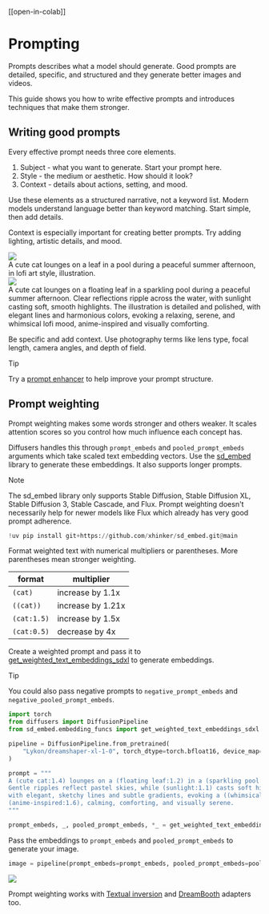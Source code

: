 <!--Copyright 2025 The HuggingFace Team. All rights reserved.

Licensed under the Apache License, Version 2.0 (the "License"); you may not use this file except in compliance with
the License. You may obtain a copy of the License at

http://www.apache.org/licenses/LICENSE-2.0

Unless required by applicable law or agreed to in writing, software distributed under the License is distributed on
an "AS IS" BASIS, WITHOUT WARRANTIES OR CONDITIONS OF ANY KIND, either express or implied. See the License for the
specific language governing permissions and limitations under the License.
-->

[[open-in-colab]]

# Prompting

Prompts describes what a model should generate. Good prompts are detailed, specific, and structured and they generate better images and videos.

This guide shows you how to write effective prompts and introduces techniques that make them stronger.

## Writing good prompts

Every effective prompt needs three core elements.

1. <span class="underline decoration-sky-500 decoration-2 underline-offset-4">Subject</span> - what you want to generate. Start your prompt here.
2. <span class="underline decoration-pink-500 decoration-2 underline-offset-4">Style</span> - the medium or aesthetic. How should it look?
3. <span class="underline decoration-green-500 decoration-2 underline-offset-4">Context</span> - details about actions, setting, and mood.

Use these elements as a structured narrative, not a keyword list. Modern models understand language better than keyword matching. Start simple, then add details.

Context is especially important for creating better prompts. Try adding lighting, artistic details, and mood.

<div class="flex gap-4">
  <div class="flex-1 text-center">
    <img src="https://huggingface.co/datasets/huggingface/documentation-images/resolve/main/diffusers/ok-prompt.png" class="w-full h-auto object-cover rounded-lg">
    <figcaption class="mt-2 text-sm text-gray-500">A <span class="underline decoration-sky-500 decoration-2 underline-offset-1">cute cat</span> <span class="underline decoration-pink-500 decoration-2 underline-offset-1">lounges on a leaf in a pool during a peaceful summer afternoon</span>, in <span class="underline decoration-green-500 decoration-2 underline-offset-1">lofi art style, illustration</span>.</figcaption>
  </div>
  <div class="flex-1 text-center">
    <img src="https://huggingface.co/datasets/huggingface/documentation-images/resolve/main/diffusers/better-prompt.png" class="w-full h-auto object-cover rounded-lg"/>
    <figcaption class="mt-2 text-sm text-gray-500">A cute cat lounges on a floating leaf in a sparkling pool during a peaceful summer afternoon. Clear reflections ripple across the water, with sunlight casting soft, smooth highlights. The illustration is detailed and polished, with elegant lines and harmonious colors, evoking a relaxing, serene, and whimsical lofi mood, anime-inspired and visually comforting.</figcaption>
  </div>
</div>

Be specific and add context. Use photography terms like lens type, focal length, camera angles, and depth of field.

> [!TIP]
> Try a [prompt enhancer](https://huggingface.co/models?sort=downloads&search=prompt+enhancer) to help improve your prompt structure.

## Prompt weighting

Prompt weighting makes some words stronger and others weaker. It scales attention scores so you control how much influence each concept has.

Diffusers handles this through `prompt_embeds` and `pooled_prompt_embeds` arguments which take scaled text embedding vectors. Use the [sd_embed](https://github.com/xhinker/sd_embed) library to generate these embeddings. It also supports longer prompts.

> [!NOTE]
> The sd_embed library only supports Stable Diffusion, Stable Diffusion XL, Stable Diffusion 3, Stable Cascade, and Flux. Prompt weighting doesn't necessarily help for newer models like Flux which already has very good prompt adherence.

```py
!uv pip install git+https://github.com/xhinker/sd_embed.git@main
```

Format weighted text with numerical multipliers or parentheses. More parentheses mean stronger weighting.

| format | multiplier |
|---|---|
| `(cat)` | increase by 1.1x |
| `((cat))` | increase by 1.21x |
| `(cat:1.5)` | increase by 1.5x |
| `(cat:0.5)` | decrease by 4x |

Create a weighted prompt and pass it to [get_weighted_text_embeddings_sdxl](https://github.com/xhinker/sd_embed/blob/4a47f71150a22942fa606fb741a1c971d95ba56f/src/sd_embed/embedding_funcs.py#L405) to generate embeddings.

> [!TIP]
> You could also pass negative prompts to `negative_prompt_embeds` and `negative_pooled_prompt_embeds`.

```py
import torch
from diffusers import DiffusionPipeline
from sd_embed.embedding_funcs import get_weighted_text_embeddings_sdxl

pipeline = DiffusionPipeline.from_pretrained(
    "Lykon/dreamshaper-xl-1-0", torch_dtype=torch.bfloat16, device_map="cuda"
)

prompt = """
A (cute cat:1.4) lounges on a (floating leaf:1.2) in a (sparkling pool:1.1) during a peaceful summer afternoon.
Gentle ripples reflect pastel skies, while (sunlight:1.1) casts soft highlights. The illustration is smooth and polished
with elegant, sketchy lines and subtle gradients, evoking a ((whimsical, nostalgic, dreamy lofi atmosphere:2.0)), 
(anime-inspired:1.6), calming, comforting, and visually serene.
"""

prompt_embeds, _, pooled_prompt_embeds, *_ = get_weighted_text_embeddings_sdxl(pipeline, prompt=prompt)
```

Pass the embeddings to `prompt_embeds` and `pooled_prompt_embeds` to generate your image.

```py
image = pipeline(prompt_embeds=prompt_embeds, pooled_prompt_embeds=pooled_prompt_embeds).images[0]
```

<div class="flex justify-center">
  <img src="https://huggingface.co/datasets/huggingface/documentation-images/resolve/main/diffusers/prompt-embed-sdxl.png"/>
</div>

Prompt weighting works with [Textual inversion](./textual_inversion_inference) and [DreamBooth](./dreambooth) adapters too.